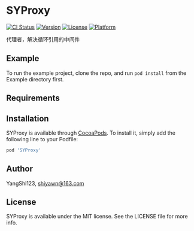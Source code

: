 # SYProxy

[![CI Status](https://img.shields.io/travis/YangShi123/SYProxy.svg?style=flat)](https://travis-ci.org/YangShi123/SYProxy)
[![Version](https://img.shields.io/cocoapods/v/SYProxy.svg?style=flat)](https://cocoapods.org/pods/SYProxy)
[![License](https://img.shields.io/cocoapods/l/SYProxy.svg?style=flat)](https://cocoapods.org/pods/SYProxy)
[![Platform](https://img.shields.io/cocoapods/p/SYProxy.svg?style=flat)](https://cocoapods.org/pods/SYProxy)

代理者，解决循环引用的中间件

## Example

To run the example project, clone the repo, and run `pod install` from the Example directory first.

## Requirements

## Installation

SYProxy is available through [CocoaPods](https://cocoapods.org). To install
it, simply add the following line to your Podfile:

```ruby
pod 'SYProxy'
```

## Author

YangShi123, shiyawn@163.com

## License

SYProxy is available under the MIT license. See the LICENSE file for more info.
